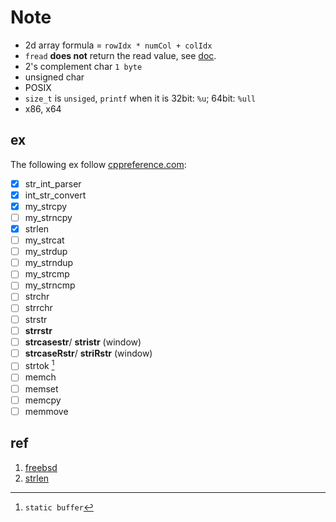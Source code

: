 # Note

- 2d array formula = `rowIdx * numCol + colIdx`
- `fread` **does not** return the read value, see [doc](https://en.cppreference.com/w/cpp/io/c/fread).
- 2's complement char `1 byte`
- unsigned char
- POSIX
- `size_t` is `unsiged`, `printf` when it is 32bit: `%u`; 64bit: `%ull`
- x86, x64

## ex

The following ex follow [cppreference.com](https://en.cppreference.com/w/c/string/byte):

- [x] str_int_parser
- [x] int_str_convert
- [x] my_strcpy
- [ ] my_strncpy
- [x] strlen
- [ ] my_strcat
- [ ] my_strdup
- [ ] my_strndup
- [ ] my_strcmp
- [ ] my_strncmp
- [ ] strchr
- [ ] strrchr
- [ ] strstr
- [ ] **strrstr**
- [ ] **strcasestr**/ **stristr** (window)
- [ ] **strcaseRstr**/ **striRstr** (window)
- [ ] strtok [^1]
- [ ] memch
- [ ] memset
- [ ] memcpy
- [ ] memmove

[^1]: `static buffer`

## ref

1. [freebsd](https://github.com/freebsd/freebsd-src/tree/master/lib/libc/string)
2. [strlen](https://github.com/freebsd/freebsd-src/blob/master/lib/libc/string/strlen.c#L111)

